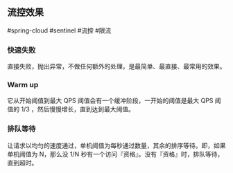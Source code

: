 ## 流控效果

#spring-cloud #sentinel #流控 #限流 

### 快速失败

直接失败，抛出异常，不做任何额外的处理，是最简单、最直接、最常用的效果。

### Warm up

它从开始阈值到最大 QPS 阈值会有一个缓冲阶段，一开始的阈值是最大 QPS 阈值的 1/3 ，然后慢慢增长，直到达到最大阈值。

### 排队等待

让请求以均匀的速度通过，单机阈值为每秒通过数量，其余的排序等待。即，如果单机阈值为 N，那么没 1/N 秒有一个访问『资格』。没有『资格』时，排队等待，直到超时。
